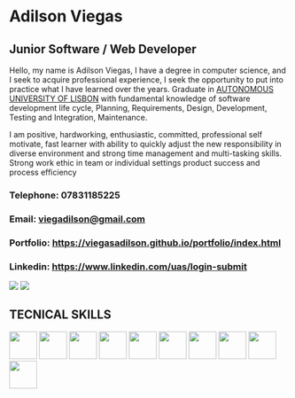 
# Adilson Viegas

## Junior Software / Web Developer

Hello, my name is Adilson Viegas, I have a degree in computer science, and I seek to acquire professional experience, I seek the opportunity to put into practice what I have learned over the years. Graduate in [AUTONOMOUS UNIVERSITY OF LISBON](https://autonoma.pt/en/courses/computer-science-and-engineering/) with fundamental knowledge of software development life cycle, Planning, Requirements, Design, Development, Testing and Integration, Maintenance.

I am positive, hardworking, enthusiastic, committed, professional self motivate, fast learner with ability to quickly adjust the new responsibility in diverse environment and strong time management and multi-tasking skills. Strong work ethic in team or individual settings product success and process efficiency

### Telephone: 07831185225
### Email: viegadilson@gmail.com
### Portfolio: https://viegasadilson.github.io/portfolio/index.html
### Linkedin: https://www.linkedin.com/uas/login-submit

[<img src="https://img.shields.io/badge/Gmail-D14836?style=for-the-badge&logo=gmail&logoColor=white"/>](mailto:viegadilson@gmail.com)
[<img src="https://img.shields.io/badge/website-000000?style=for-the-badge&logo=About.me&logoColor=white"/>](https://viegasadilson.github.io/portfolio/index.html)

## TECNICAL SKILLS
<div>
<img width="50" hight="50" margin-right="5" src="https://cdn.jsdelivr.net/gh/devicons/devicon/icons/java/java-original-wordmark.svg" />
<img width="50" hight="50" margin-right="5" src="https://cdn.jsdelivr.net/gh/devicons/devicon/icons/python/python-original-wordmark.svg" />
<img width="50" hight="50" margin-right="5" src="https://cdn.jsdelivr.net/gh/devicons/devicon/icons/csharp/csharp-original.svg" />
<img width="50" hight="50" margin-right="5" src="https://cdn.jsdelivr.net/gh/devicons/devicon/icons/javascript/javascript-original.svg" />
<img width="50" hight="50" margin-right="5" src="https://cdn.jsdelivr.net/gh/devicons/devicon/icons/mysql/mysql-original-wordmark.svg" />
<img width="50" hight="50" margin-right="5" src="https://cdn.jsdelivr.net/gh/devicons/devicon/icons/django/django-plain-wordmark.svg" />
<img width="50" hight="50" margin-right="5" src="https://cdn.jsdelivr.net/gh/devicons/devicon/icons/flask/flask-original-wordmark.svg" />
<img width="50" hight="50" margin-right="5" src="https://cdn.jsdelivr.net/gh/devicons/devicon/icons/bootstrap/bootstrap-original-wordmark.svg" />
<img width="50" hight="50" margin-left="30" src="https://cdn.jsdelivr.net/gh/devicons/devicon/icons/windows8/windows8-original.svg" />
<img width="50" hight="50" src="https://cdn.jsdelivr.net/gh/devicons/devicon/icons/linux/linux-original.svg" />
</div>
